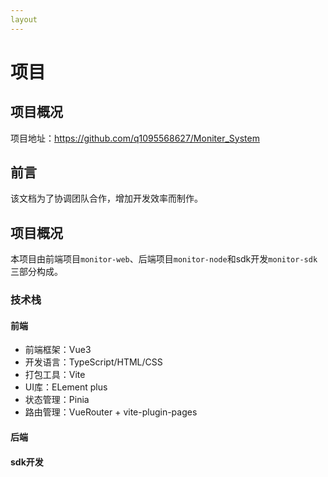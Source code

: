 ```yaml
---
layout
---
```


# 项目
## 项目概况

项目地址：https://github.com/q1095568627/Moniter_System


## 前言

该文档为了协调团队合作，增加开发效率而制作。


## 项目概况
本项目由前端项目`monitor-web`、后端项目`monitor-node`和sdk开发`monitor-sdk`三部分构成。
### 技术栈
#### 前端
- 前端框架：Vue3
- 开发语言：TypeScript/HTML/CSS
- 打包工具：Vite
- UI库：ELement plus
- 状态管理：Pinia
- 路由管理：VueRouter + vite-plugin-pages
<!-- - 测试：
- 数据模拟：mock -->

#### 后端

#### sdk开发
